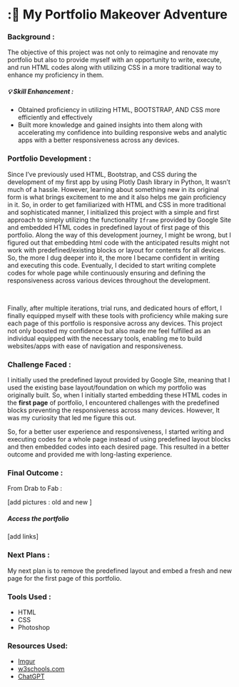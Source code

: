 # :🎨 My Portfolio Makeover Adventure

### Background : 

The objective of this project was not only to reimagine and renovate my portfolio but also to provide myself with an opportunity to write, execute, and run HTML codes along with utilizing CSS in a more traditional way to enhance my proficiency in them.

##### 💡 Skill Enhancement : 
* Obtained proficiency in utilizing HTML, BOOTSTRAP, AND CSS more efficiently and effectively
* Built more knowledge and gained insights into them along with accelerating my confidence into building responsive webs and analytic apps with a better responsiveness across any devices.


### Portfolio Development : 

Since I’ve previously used HTML, Bootstrap, and CSS during the development of my first app by using Plotly Dash library in Python, It wasn’t much of a hassle. 
However, learning about something new in its original form is what brings excitement to me and it also helps me gain proficiency in it. So, in order to 
get familiarized with HTML and CSS in more traditional and sophisticated manner, I initialized this project with a simple and first approach to simply utilizing the 
functionality `Iframe` provided by Google Site and embedded HTML codes in predefined layout of first page of this portfolio. 
Along the way of this development journey, I might be wrong, but I figured out that embedding html code with the anticipated results might not work with predefined/existing blocks or layout for contents for all devices. 
So, the more I dug deeper into it, the more I became confident in writing and executing this code. 
Eventually, I decided to start writing complete codes for whole page while continuously ensuring and defining the responsiveness across various devices throughout the development.  

<br>

Finally, after multiple iterations, trial runs, and dedicated hours of effort, I finally equipped myself with these tools with proficiency 
while making sure each page of this portfolio is responsive across any devices. This project not only boosted my confidence but also made me feel fulfilled as an individual equipped with the necessary tools, 
enabling me to build websites/apps with ease of navigation and responsiveness.

### Challenge Faced : 
I initially used the predefined layout provided by Google Site, meaning that I used the existing base layout/foundation on which my portfolio was originally built. 
So, when I initially started embedding these HTML codes in the **first page** of portfolio, I encountered challenges with the predefined blocks preventing the responsiveness across many devices. However, It was my curiosity that led me figure this out. 

So, for a better user experience and responsiveness, I started writing and executing codes for a whole page instead of using predefined layout blocks and then embedded codes into each desired page. This resulted in a better outcome and provided me with long-lasting experience. 


### Final Outcome : 
From Drab to Fab : 

[add pictures : old and new ]

##### Access the portfolio 
[add links]

### Next Plans : 

My next plan is to remove the predefined layout and embed a fresh and new page for the first page of this portfolio.

### Tools Used : 
* HTML
* CSS
* Photoshop

### Resources Used: 
* [Imgur](https://imgur.com/)
* [w3schools.com](https://www.w3schools.com/)
* [ChatGPT](https://chat.openai.com/)
